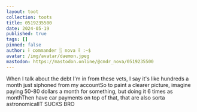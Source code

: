 ```yaml
---
layout: toot
collection: toots
title: 0519235500
date: 2024-05-19
published: true
tags: []
pinned: false
author: ⸸ commander ░ nova ⸸ :~$
avatar: /img/avatar/daemon.jpeg
mastodon: https://mastodon.online/@cmdr_nova/0519235500
---
```


When I talk about the debt I'm in from these vets, I say it's like hundreds a month just siphoned from my accountSo to paint a clearer picture, imagine paying 50-80 dollars a month for something, but doing it 6 times as monthThen have car payments on top of that, that are also sorta astronomicalIT SUCKS BRO
